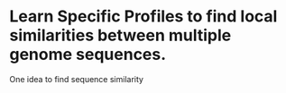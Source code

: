 # Learn Specific Profiles to find local similarities between multiple genome sequences.
One idea to find sequence similarity
